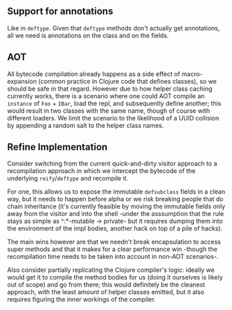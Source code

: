 ## Support for annotations
Like in `deftype`. Given that `deftype` methods don't actually get annotations, all we need is annotations
on the class and on the fields.

## AOT
All bytecode compilation already happens as a side effect of macro-expansion (common practice in Clojure code that defines classes), so we should be safe in that regard. However due to how helper class caching currently works, there is a scenario where one could AOT compile an `instance` of `Foo` + `IBar`, load the repl, and subsequently define another; this would result in two classes with the same name, though of course with different loaders. We limit the scenario to the likelihood of a UUID collision by appending a random salt to the helper class names.

## Refine Implementation
Consider switching from the current quick-and-dirty visitor approach to a recompilation approach in which we intercept the bytecode of the underlying `reify`/`deftype` and recompile it. 

For one, this allows us to expose the immutable `defsubclass` fields in a clean way, but it needs to happen before alpha or we risk breaking people that do chain inheritance (it's currently feasible by moving the immutable fields only away from the visitor and into the shell -under the asssumption that the rule stays as simple as ^:*-mutable -> private- but it requires dumping them into the environment of the impl bodies, another hack on top of a pile of hacks).

The main wins however are that we needn't break encapsulation to access super methods and that it makes for a clear performance win -though the recompilation time needs to be taken into account in non-AOT scenarios-.

Also consider partially replicating the Clojure compiler's logic: ideally we would get it to compile the method bodies for us (doing it ourselves is likely out of scope) and go from there; this would definitely be the cleanest approach, with the least amount of helper classes emitted, but it also requires figuring the inner workings of the compiler.